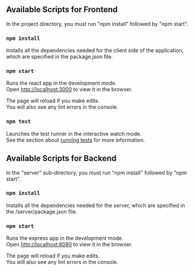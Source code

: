 ## Available Scripts for Frontend

In the project directory, you must run "npm install" followed by "npm start".

### `npm install`

Installs all the dependencies needed for the client side of the application, which are specified in the package.json file.

### `npm start`

Runs the react app in the development mode.<br />
Open [http://localhost:3000](http://localhost:3000) to view it in the browser.

The page will reload if you make edits.<br />
You will also see any lint errors in the console.

### `npm test`

Launches the test runner in the interactive watch mode.<br />
See the section about [running tests](https://facebook.github.io/create-react-app/docs/running-tests) for more information.

## Available Scripts for Backend

In the "server" sub-directory, you must run "npm install" followed by "npm start".

### `npm install`

Installs all the dependencies needed for the server, which are specified in the /server/package.json file.

### `npm start`

Runs the express app in the development mode.<br />
Open [http://localhost:8080](http://localhost:8080) to view it in the browser.

The page will reload if you make edits.<br />
You will also see any lint errors in the console.
